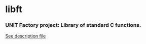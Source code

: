 # libft
### UNIT Factory project: Library of standard C functions.

[See description file](https://github.com/KostyaBovt/libft/blob/master/resources/libft.en.pdf)

